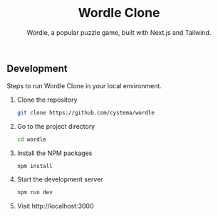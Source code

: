 <br/>

  <h1 align="center">Wordle Clone</h1>

  <p align="center">
    Wordle, a popular puzzle game, built with Next.js and Tailwind.
    <br />
  </p>
</p>

<br />

## Development

Steps to run Wordle Clone in your local environment.

1. Clone the repository

   ```sh
   git clone https://github.com/cystema/wordle
   ```

2. Go to the project directory

   ```sh
   cd wordle
   ```

3. Install the NPM packages

   ```sh
   npm install
   ```

4. Start the development server

   ```sh
   npm run dev
   ```

5. Visit http://localhost:3000

<br/>

